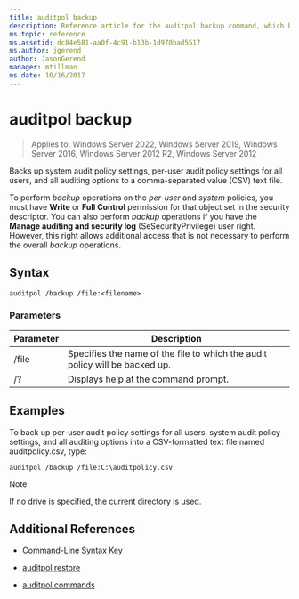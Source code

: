 ```yaml
---
title: auditpol backup
description: Reference article for the auditpol backup command, which backs up system audit policy settings, per-user audit policy settings for all users, and all auditing options to a comma-separated value (CSV) text file.
ms.topic: reference
ms.assetid: dc84e581-aa0f-4c91-b13b-1d970bad5517
ms.author: jgerend
author: JasonGerend
manager: mtillman
ms.date: 10/16/2017
---
```

# auditpol backup

>Applies to: Windows Server 2022, Windows Server 2019, Windows Server 2016, Windows Server 2012 R2, Windows Server 2012

Backs up system audit policy settings, per-user audit policy settings for all users, and all auditing options to a comma-separated value (CSV) text file.

To perform *backup* operations on the *per-user* and *system* policies, you must have **Write** or **Full Control** permission for that object set in the security descriptor. You can also perform *backup* operations if you have the **Manage auditing and security log** (SeSecurityPrivilege) user right. However, this right allows additional access that is not necessary to perform the overall *backup* operations.

## Syntax

```
auditpol /backup /file:<filename>
```

### Parameters

| Parameter | Description |
|-----------|------------- |
| /file | Specifies the name of the file to which the audit policy will be backed up. |
| /? | Displays help at the command prompt. |

## Examples

To back up per-user audit policy settings for all users, system audit policy settings, and all auditing options into a CSV-formatted text file named auditpolicy.csv, type:

```
auditpol /backup /file:C:\auditpolicy.csv
```

> [!NOTE]
> If no drive is specified, the current directory is used.

## Additional References

- [Command-Line Syntax Key](command-line-syntax-key.md)

- [auditpol restore](auditpol-restore.md)

- [auditpol commands](auditpol.md)
